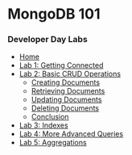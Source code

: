 <h1>MongoDB 101</h1> 
<h3>Developer Day Labs</h3>

* [Home](/)
* [Lab 1: Getting Connected](lab1/)
* [Lab 2: Basic CRUD Operations](lab2/)
  * [Creating Documents](lab2/lab2-1.md)
  * [Retrieving Documents](lab2/lab2-2.md)
  * [Updating Documents](lab2/lab2-3.md)
  * [Deleting Documents](lab2/lab2-4.md)
  * [Conclusion](lab2/end.md)
* [Lab 3: Indexes](lab3/)
* [Lab 4: More Advanced Queries](lab4/)
* [Lab 5: Aggregations](lab5/)
